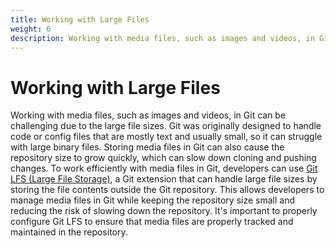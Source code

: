 ```yaml
---
title: Working with Large Files
weight: 6
description: Working with media files, such as images and videos, in Git can be challenging due to the large file sizes. Git was originally designed to handle code or config files that are mostly text and usually small, so it can struggle with large binary files. Storing media files in Git can also cause the repository size to grow quickly, which can slow down cloning and pushing changes.
---
```


# Working with Large Files

Working with media files, such as images and videos, in Git can be challenging due to the large file sizes. Git was originally designed to handle code or config files that are mostly text and usually small, so it can struggle with large binary files. Storing media files in Git can also cause the repository size to grow quickly, which can slow down cloning and pushing changes. To work efficiently with media files in Git, developers can use [Git LFS (Large File Storage)](https://git-lfs.com/#:~:text=or%20newer.-,Getting%20Started,-Download%20and%20install), a Git extension that can handle large file sizes by storing the file contents outside the Git repository. This allows developers to manage media files in Git while keeping the repository size small and reducing the risk of slowing down the repository. It's important to properly configure Git LFS to ensure that media files are properly tracked and maintained in the repository.
